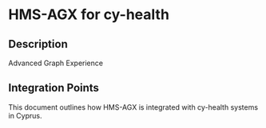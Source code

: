 # HMS-AGX for cy-health

## Description

Advanced Graph Experience

## Integration Points

This document outlines how HMS-AGX is integrated with cy-health systems in Cyprus.
